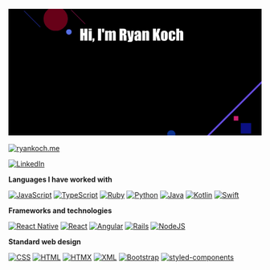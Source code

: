 [![Header](https://raw.githubusercontent.com/ryankoch13/ryankoch13/main/profile.gif)](ryankoch.me)

[![ryankoch.me](https://img.shields.io/badge/-💜_RYANKOCH.ME-000000?style=for-the-badge)](https://ryankoch.me)


[![LinkedIn](https://custom-icon-badges.demolab.com/badge/LinkedIn-0A66C2?logo=linkedin-white&logoColor=fff)]([#](https://www.linkedin.com/in/ryan-koch13/))

**Languages I have worked with**

[![JavaScript](https://img.shields.io/badge/JavaScript-%2320232a?logo=javascript&logoColor=F7DF1E)]()
[![TypeScript](https://img.shields.io/badge/TypeScript-%2320232a?logo=typescript&logoColor=007ACC)]()
[![Ruby](https://img.shields.io/badge/Ruby-%2320232a?logo=Ruby&logoColor=8B0000)]()
[![Python](https://img.shields.io/badge/Python-%2320232a?logo=python)]()
[![Java](https://img.shields.io/badge/Java-%2320232a.svg?logo=openjdk&logoColor=f89820)]()
[![Kotlin](https://img.shields.io/badge/Kotlin-%2320232a.svg?logo=kotlin&logoColor=B125EA)]()
[![Swift](https://img.shields.io/badge/Swift-%2320232a?logo=swift&logoColor=F54A2A)]()

**Frameworks and technologies**

[![React Native](https://img.shields.io/badge/React_Native-%2320232a.svg?logo=react&logoColor=%2361DAFB)]()
[![React](https://img.shields.io/badge/React-%2320232a.svg?logo=react&logoColor=%2361DAFB)]()
[![Angular](https://img.shields.io/badge/Angular-%2320232a.svg?logo=angular&logoColor=%23DD0031)]()
[![Rails](https://img.shields.io/badge/Rails-%2320232a.svg?logo=ruby-on-rails&logoColor=%23CC0000)]()
[![NodeJS](https://img.shields.io/badge/Node.js-%2320232a?logo=node.js&logoColor=6DA55F)]()

**Standard web design**

[![CSS](https://img.shields.io/badge/CSS-%2320232a?logo=css3&logoColor=1572B6)]()
[![HTML](https://img.shields.io/badge/HTML-%2320232a.svg?logo=html5&logoColor=%23E34F26)]()
[![HTMX](https://img.shields.io/badge/HTMX-%2320232a?logo=htmx&logoColor=36C)]()
[![XML](https://img.shields.io/badge/XML-%2320232a?logo=xml&logoColor=767C52)]()
[![Bootstrap](https://img.shields.io/badge/Bootstrap-%2320232a?logo=bootstrap&logoColor=7952B3)]()
[![styled-components](https://img.shields.io/badge/styled--components-%2320232a?logo=styledcomponents&logoColor=DB7093)]()
